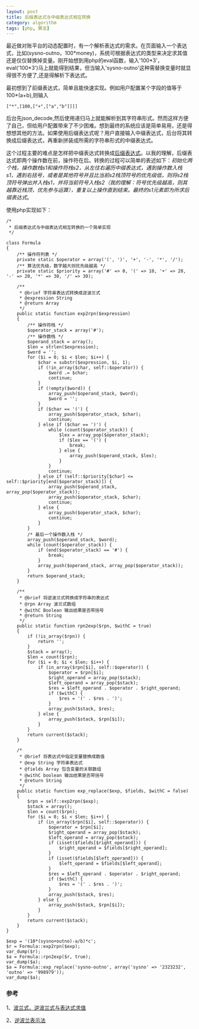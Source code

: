 ```yaml
---
layout: post
title: 后缀表达式与中缀表达式相互转换
category: algorithm
tags: [php, 算法]
---
```


最近做对账平台的动态配置时，有一个解析表达式的需求。在页面输入一个表达式，比如(sysno-outno，100\*money)，系统可根据表达式的类型来决定求其值还是仅仅替换掉变量。刚开始想到用php的eval函数，输入'100\*3'，eval('100\*3')马上就能得到结果，但当输入'sysno-outno'这种需替换变量时就显得很不方便了,还是得解析下表达式。

最初想到了前缀表达式，简单且能快速实现。例如用户配置某个字段的值等于100\*(a+b),则输入

    ["*",[100,["+",["a","b"]]]]

后台先json_decode,然后使用递归马上就能解析到其字符串形式。然而这样方便了自己，但给用户配置带来了不少困难。想到最终的系统应该是简单易用，还是得想想其他的方法。如果使用后缀表达式呢？用户直接输入中缀表达式，后台将其转换成后缀表达式，再重新拼装成所需的字符串形式的中缀表达式。

这个过程主要的难点是怎样把中缀表达式转换成[后缀表达式](http://zh.wikipedia.org/wiki/%E9%80%86%E6%B3%A2%E5%85%B0%E8%A1%A8%E7%A4%BA%E6%B3%95)。以我的理解，后缀表达式即两个操作数在前，操作符在后。转换的过程可以简单的表述如下：<em>初始化两个栈，操作数栈s1和操作符栈s2，从左往右遍历中缀表达式，遇到操作数入栈s1，遇到右括号，或者是其他符号并且比当前s2栈顶符号的优先级低，则将s2栈顶符号弹出并入栈s1，并将当前符号入栈s2（我的理解：符号优先级越高，则其越靠近栈顶，优先参与运算），重复以上操作直到结束。最终的s1元素即为所求后缀表达式</em>。

使用php实现如下：

    /*
     * 后缀表达式与中缀表达式相互转换的一个简单实现
     */

    class Formula
    {
        /** 操作符列表 */
        private static $operator = array('(', ')', '+', '-', '*', '/');
        /** 算法优先级，数字越大则优先级越高 */
        private static $priority = array('#' => 0, '(' => 10, '+' => 20, '-' => 20, '*' => 30, '/' => 30);

        /**
         * @brief 字符串表达式转换成逆波兰式
         * @expression String
         * @return Array
         */
        public static function exp2rpn($expression)
        {
            /** 操作符栈 */
            $operator_stack = array('#');
            /** 操作数栈 */
            $operand_stack = array();
            $len = strlen($expression);
            $word = '';
            for ($i = 0; $i < $len; $i++) {
                $char = substr($expression, $i, 1);
                if (!in_array($char, self::$operator)) {
                    $word .= $char;
                    continue;
                }
                if (!empty($word)) {
                    array_push($operand_stack, $word);
                    $word = '';
                }
                if ($char == '(') {
                    array_push($operator_stack, $char);
                    continue;
                } else if ($char == ')') {
                    while (count($operator_stack)) {
                        $lex = array_pop($operator_stack);
                        if ($lex == '(') {
                            break;
                        } else {
                            array_push($operand_stack, $lex);
                        }
                    }
                    continue;
                } else if (self::$priority[$char] <= self::$priority[end($operator_stack)]) {
                    array_push($operand_stack, array_pop($operator_stack));
                    array_push($operator_stack, $char);
                    continue;
                } else {
                    array_push($operator_stack, $char);
                    continue;
                }
            }
            /* 最后一个操作数入栈 */
            array_push($operand_stack, $word);
            while (count($operator_stack)) {
                if (end($operator_stack) == '#') {
                    break;
                }
                array_push($operand_stack, array_pop($operator_stack));
            }
            return $operand_stack;
        }

        /**
         * @brief 将逆波兰式转换成字符串的表达式
         * @rpn Array 波兰式数组
         * @withC Boolean 输出结果是否带括号
         * @return String
         */
        public static function rpn2exp($rpn, $withC = true)
        {
            if (!is_array($rpn)) {
                return '';
            }
            $stack = array();
            $len = count($rpn);
            for ($i = 0; $i < $len; $i++) {
                if (in_array($rpn[$i], self::$operator)) {
                    $operator = $rpn[$i];
                    $right_operand = array_pop($stack);
                    $left_operand = array_pop($stack);
                    $res = $left_operand . $operator . $right_operand;
                    if ($withC) {
                        $res = '(' . $res . ')';
                    }
                    array_push($stack, $res);
                } else {
                    array_push($stack, $rpn[$i]);
                }
            }
            return current($stack);
        }

        /*
         * @brief 将表达式中指定变量替换成数值
         * @exp String 字符串表达式
         * @fields Array 包含变量的关联数组
         * @withC boolean 输出结果是否带括号
         * @return String
         */
        public static function exp_replace($exp, $fields, $withC = false)
        {
            $rpn = self::exp2rpn($exp);
            $stack = array();
            $len = count($rpn);
            for ($i = 0; $i < $len; $i++) {
                if (in_array($rpn[$i], self::$operator)) {
                    $operator = $rpn[$i];
                    $right_operand = array_pop($stack);
                    $left_operand = array_pop($stack);
                    if (isset($fields[$right_operand])) {
                        $right_operand = $fields[$right_operand];
                    }
                    if (isset($fields[$left_operand])) {
                        $left_operand = $fields[$left_operand];
                    }
                    $res = $left_operand . $operator . $right_operand;
                    if ($withC) {
                        $res = '(' . $res . ')';
                    }
                    array_push($stack, $res);
                } else {
                    array_push($stack, $rpn[$i]);
                }
            }
            return current($stack);
        }
    }

    $exp = '(10*(sysno+outno)-a/b)*c';
    $r = Formula::exp2rpn($exp);
    var_dump($r);
    $a = Formula::rpn2exp($r, true);
    var_dump($a);
    $a = Formula::exp_replace('sysno-outno', array('sysno' => '2323232', 'outno' => '998979'));
    var_dump($a);

### 参考
1、[波兰式、逆波兰式与表达式求值](http://zhouliang.pro/2013/08/18/%E9%80%86%E6%B3%A2%E5%85%B0%E5%BC%8F/)

2、[逆波兰表示法](http://zh.wikipedia.org/wiki/%E9%80%86%E6%B3%A2%E5%85%B0%E8%A1%A8%E7%A4%BA%E6%B3%95)





